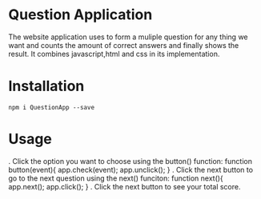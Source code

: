 # Question Application

The website application uses to form a muliple question for any thing we want and counts the amount of correct answers and finally shows the result. It combines javascript,html and css in its implementation.

# Installation

`npm i QuestionApp --save`

# Usage

. Click the option you want to choose using the button() function:
             function button(event){
           	     app.check(event);
           	     app.unclick();
           }
. Click the next button to go to the next question using the next() funciton:
           function  next(){
              app.next();
              app.click();
         } 
. Click the next button to see your total score.
